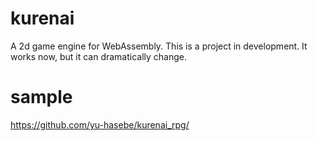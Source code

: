# kurenai
A 2d game engine for WebAssembly. This is a project in development. It works now, but it can dramatically change.

# sample
https://github.com/yu-hasebe/kurenai_rpg/

